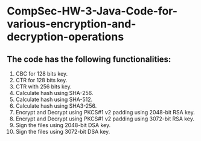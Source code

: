 # CompSec-HW-3-Java-Code-for-various-encryption-and-decryption-operations

## The code has the following functionalities:

1. CBC for 128 bits key.
2. CTR for 128 bits key. 
3. CTR with 256 bits key. 
4. Calculate hash using SHA-256. 
5. Calculate hash using SHA-512. 
6. Calculate hash using SHA3-256.
7. Encrypt and Decrypt using PKCS#1 v2 padding using 2048-bit RSA key.
8. Encrypt and Decrypt using PKCS#1 v2 padding using 3072-bit RSA key.
9. Sign the files using 2048-bit DSA key.
10. Sign the files using 3072-bit DSA key.
